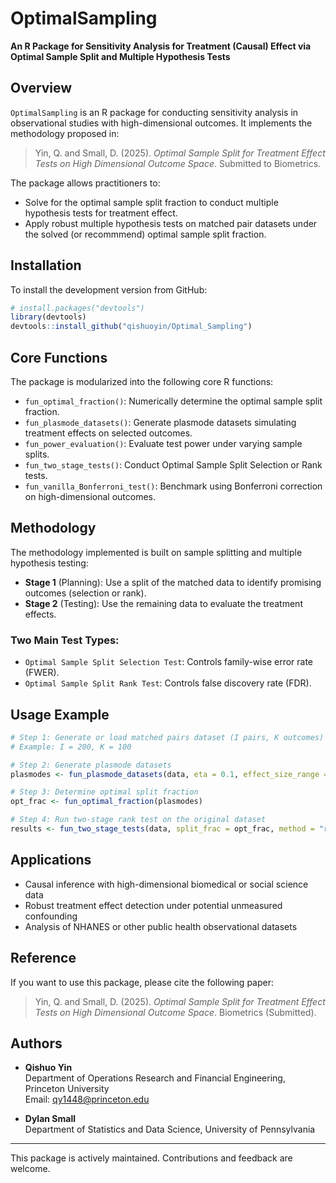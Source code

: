 # OptimalSampling

**An R Package for Sensitivity Analysis for Treatment (Causal) Effect via Optimal Sample Split and Multiple Hypothesis Tests**

## Overview

`OptimalSampling` is an R package for conducting sensitivity analysis in observational studies with high-dimensional outcomes. It implements the methodology proposed in:

> Yin, Q. and Small, D. (2025). *Optimal Sample Split for Treatment Effect Tests on High Dimensional Outcome Space*. Submitted to Biometrics.

The package allows practitioners to:

- Solve for the optimal sample split fraction to conduct multiple hypothesis tests for treatment effect.
- Apply robust multiple hypothesis tests on matched pair datasets under the solved (or recommmend) optimal sample split fraction. 

## Installation

To install the development version from GitHub:

```R
# install.packages("devtools")
library(devtools)
devtools::install_github("qishuoyin/Optimal_Sampling")
```

## Core Functions

The package is modularized into the following core R functions:

- `fun_optimal_fraction()`: Numerically determine the optimal sample split fraction.
- `fun_plasmode_datasets()`: Generate plasmode datasets simulating treatment effects on selected outcomes.
- `fun_power_evaluation()`: Evaluate test power under varying sample splits.
- `fun_two_stage_tests()`: Conduct Optimal Sample Split Selection or Rank tests.
- `fun_vanilla_Bonferroni_test()`: Benchmark using Bonferroni correction on high-dimensional outcomes.

## Methodology

The methodology implemented is built on sample splitting and multiple hypothesis testing:

- **Stage 1** (Planning): Use a split of the matched data to identify promising outcomes (selection or rank).
- **Stage 2** (Testing): Use the remaining data to evaluate the treatment effects.

### Two Main Test Types:

- `Optimal Sample Split Selection Test`: Controls family-wise error rate (FWER).
- `Optimal Sample Split Rank Test`: Controls false discovery rate (FDR).

## Usage Example

```R
# Step 1: Generate or load matched pairs dataset (I pairs, K outcomes)
# Example: I = 200, K = 100

# Step 2: Generate plasmode datasets
plasmodes <- fun_plasmode_datasets(data, eta = 0.1, effect_size_range = c(0.05, 0.2))

# Step 3: Determine optimal split fraction
opt_frac <- fun_optimal_fraction(plasmodes)

# Step 4: Run two-stage rank test on the original dataset
results <- fun_two_stage_tests(data, split_frac = opt_frac, method = "rank")
```

## Applications

- Causal inference with high-dimensional biomedical or social science data
- Robust treatment effect detection under potential unmeasured confounding
- Analysis of NHANES or other public health observational datasets

## Reference

If you want to use this package, please cite the following paper:

> Yin, Q. and Small, D. (2025). *Optimal Sample Split for Treatment Effect Tests on High Dimensional Outcome Space*. Biometrics (Submitted).

## Authors

- **Qishuo Yin**\
  Department of Operations Research and Financial Engineering, Princeton University\
  Email: [qy1448@princeton.edu](mailto\:qy1448@princeton.edu)

- **Dylan Small**\
  Department of Statistics and Data Science, University of Pennsylvania

---

This package is actively maintained. Contributions and feedback are welcome.

